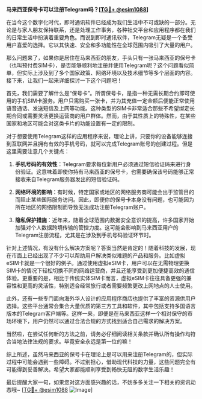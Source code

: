 **马来西亚保号卡可以注册Telegram吗？[[TG💪+ @esim1088](https://t.me/s/esim1088)]**

在当今这个数字化时代，即时通讯软件已经成为我们生活中不可或缺的一部分。无论是与家人朋友保持联系，还是处理工作事务，各种社交平台和应用程序都在我们的日常生活中扮演着重要角色。而说到即时通讯软件，Telegram无疑是一个备受用户喜爱的选择。它以其快速、安全和多功能性在全球范围内吸引了大量的用户。

那么问题来了，如果你是居住在马来西亚的朋友，手头只有一张马来西亚的保号卡（也叫预付费SIM卡），是否能够顺利地注册并使用Telegram呢？这个问题看似简单，但实际上涉及到了多个国家政策、网络环境以及技术细节等多个层面的内容。接下来，让我们一起来详细探讨一下这个问题吧！

首先，我们需要了解什么是“保号卡”。所谓保号卡，是指一种无需长期合约即可使用的手机SIM卡服务。用户只需购买一张卡，并为其充值一定金额后便能正常使用语音通话、发送短信及上网等功能。这种类型的SIM卡非常适合那些不希望绑定长期合同或需要灵活更换运营商的用户群体。然而，由于其性质上的特殊性，在某些国家和地区可能会对这类卡片的功能设置有一定的限制。

对于想要使用Telegram这样的应用程序来说，理论上讲，只要你的设备能够连接到互联网并且拥有有效的手机号码，就可以完成Telegram账号的创建过程。但是这里需要注意几个关键点：

1. **手机号码的有效性**：Telegram要求每位新用户必须通过短信验证码来进行身份验证。这意味着即使你持有马来西亚的保号卡，也需要确保该号码能够正常接收来自Telegram服务器发出的短信验证码。
   
2. **网络环境的影响**：有时候，特定国家或地区的网络服务商可能会出于监管目的而阻止某些国际服务访问。因此，即便你的保号卡本身没有问题，也可能因为所在地区的网络限制而导致无法成功注册Telegram账户。

3. **隐私保护措施**：近年来，随着全球范围内数据安全意识的提高，许多国家开始加强对个人数据跨境传输的管控力度。这可能会影响到马来西亚用户的Telegram注册流程，尤其是在涉及到手机号码验证环节时。

针对上述情况，有没有什么解决方案呢？答案当然是肯定的！随着科技的发展，现在市面上已经出现了不少可以帮助用户解决类似难题的产品和服务。比如虚拟eSIM卡就是一个很好的例子。通过使用虚拟eSIM卡，用户可以在无需物理更换SIM卡的情况下轻松切换不同的网络运营商，并且还能享受到更加便捷高效的通信体验。更重要的是，相比于传统实体SIM卡而言，虚拟eSIM卡往往具备更强的兼容性和更高的灵活性，特别适合经常旅行或者需要频繁更改上网地点的人士使用。

此外，还有一些专门面向海外华人设计的应用程序商店也提供了丰富的资源供用户选择。这些平台通常会集合大量优质的第三方工具和软件，其中包括支持多国语言版本的Telegram客户端等。这样一来，即便是在马来西亚这样一个相对保守的市场环境下，用户仍然可以通过合法合规的方式找到适合自己需求的解决方案。

当然啦，在尝试任何新的方法之前，请务必仔细阅读相关条款并确认所有操作均符合当地法律法规的要求。毕竟安全永远是第一位的嘛！

综上所述，虽然马来西亚的保号卡在理论上是可以用来注册Telegram的，但实际过程中可能会遇到一些障碍。不过别担心，借助现代科技的力量，这些问题完全有可能得到妥善解决。希望大家都能顺利享受到畅快无阻的数字生活乐趣！

最后提醒大家一句，如果您对这方面感兴趣的话，不妨多多关注一下相关的资讯动态哦~ [[TG💪+ @esim1088](https://t.me/s/esim1088) ![Image](https://i.postimg.cc/4NQfJmqS/Snipaste-2025-05-13-00-14-12.png)]